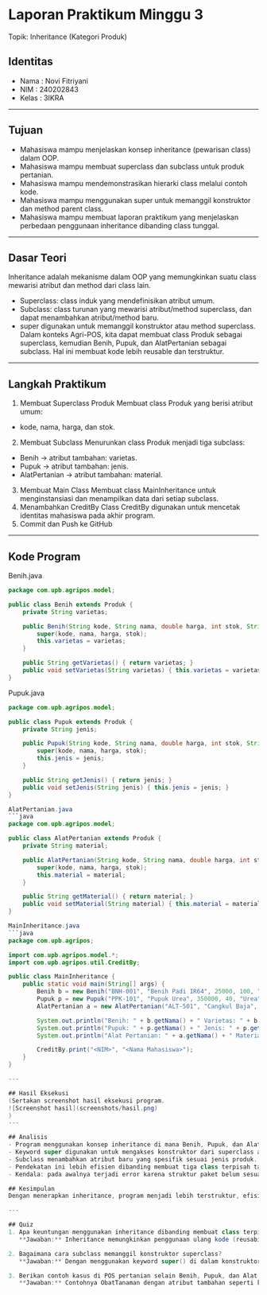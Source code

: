 # Laporan Praktikum Minggu 3
Topik: Inheritance (Kategori Produk)

## Identitas
- Nama  : Novi Fitriyani
- NIM   : 240202843
- Kelas : 3IKRA

---

## Tujuan
- Mahasiswa mampu menjelaskan konsep inheritance (pewarisan class) dalam OOP.
- Mahasiswa mampu membuat superclass dan subclass untuk produk pertanian.
- Mahasiswa mampu mendemonstrasikan hierarki class melalui contoh kode.
- Mahasiswa mampu menggunakan super untuk memanggil konstruktor dan method parent class.
- Mahasiswa mampu membuat laporan praktikum yang menjelaskan perbedaan penggunaan inheritance dibanding class tunggal.
---

## Dasar Teori
Inheritance adalah mekanisme dalam OOP yang memungkinkan suatu class mewarisi atribut dan method dari class lain.
- Superclass: class induk yang mendefinisikan atribut umum.
- Subclass: class turunan yang mewarisi atribut/method superclass, dan dapat menambahkan atribut/method baru.
- super digunakan untuk memanggil konstruktor atau method superclass.
Dalam konteks Agri-POS, kita dapat membuat class Produk sebagai superclass, kemudian Benih, Pupuk, dan AlatPertanian sebagai subclass. Hal ini membuat kode lebih reusable dan terstruktur.



---

## Langkah Praktikum
1. Membuat Superclass Produk
Membuat class Produk yang berisi atribut umum:
- kode, nama, harga, dan stok.
2. Membuat Subclass
Menurunkan class Produk menjadi tiga subclass:
- Benih → atribut tambahan: varietas.
- Pupuk → atribut tambahan: jenis.
- AlatPertanian → atribut tambahan: material.
3. Membuat Main Class
Membuat class MainInheritance untuk menginstansiasi dan menampilkan data dari setiap subclass.
4. Menambahkan CreditBy
Class CreditBy digunakan untuk mencetak identitas mahasiswa pada akhir program.
5. Commit dan Push ke GitHub
---

## Kode Program
Benih.java
```java
package com.upb.agripos.model;

public class Benih extends Produk {
    private String varietas;

    public Benih(String kode, String nama, double harga, int stok, String varietas) {
        super(kode, nama, harga, stok);
        this.varietas = varietas;
    }

    public String getVarietas() { return varietas; }
    public void setVarietas(String varietas) { this.varietas = varietas; }
}
```
Pupuk.java
```java
package com.upb.agripos.model;

public class Pupuk extends Produk {
    private String jenis;

    public Pupuk(String kode, String nama, double harga, int stok, String jenis) {
        super(kode, nama, harga, stok);
        this.jenis = jenis;
    }

    public String getJenis() { return jenis; }
    public void setJenis(String jenis) { this.jenis = jenis; }
}

AlatPertanian.java
```java
package com.upb.agripos.model;

public class AlatPertanian extends Produk {
    private String material;

    public AlatPertanian(String kode, String nama, double harga, int stok, String material) {
        super(kode, nama, harga, stok);
        this.material = material;
    }

    public String getMaterial() { return material; }
    public void setMaterial(String material) { this.material = material; }
}

MainInheritance.java
```java 
package com.upb.agripos;

import com.upb.agripos.model.*;
import com.upb.agripos.util.CreditBy;

public class MainInheritance {
    public static void main(String[] args) {
        Benih b = new Benih("BNH-001", "Benih Padi IR64", 25000, 100, "IR64");
        Pupuk p = new Pupuk("PPK-101", "Pupuk Urea", 350000, 40, "Urea");
        AlatPertanian a = new AlatPertanian("ALT-501", "Cangkul Baja", 90000, 15, "Baja");

        System.out.println("Benih: " + b.getNama() + " Varietas: " + b.getVarietas());
        System.out.println("Pupuk: " + p.getNama() + " Jenis: " + p.getJenis());
        System.out.println("Alat Pertanian: " + a.getNama() + " Material: " + a.getMaterial());

        CreditBy.print("<NIM>", "<Nama Mahasiswa>");
    }
}

---

## Hasil Eksekusi
(Sertakan screenshot hasil eksekusi program.  
![Screenshot hasil](screenshots/hasil.png)
)
---

## Analisis
- Program menggunakan konsep inheritance di mana Benih, Pupuk, dan AlatPertanian mewarisi atribut dari Produk.
- Keyword super digunakan untuk mengakses konstruktor dari superclass agar atribut dasar dapat diinisialisasi dengan benar.
- Subclass menambahkan atribut baru yang spesifik sesuai jenis produk.
- Pendekatan ini lebih efisien dibanding membuat tiga class terpisah tanpa hubungan, karena atribut umum (kode, nama, harga, stok) tidak perlu ditulis ulang.
- Kendala: pada awalnya terjadi error karena struktur paket belum sesuai, diperbaiki dengan menyesuaikan nama folder dengan package.

## Kesimpulan
Dengan menerapkan inheritance, program menjadi lebih terstruktur, efisien, dan mudah dikembangkan. Superclass Produk dapat digunakan kembali oleh subclass lainnya, sementara subclass tetap dapat menambahkan atribut atau perilaku khusus sesuai kebutuhannya.

---

## Quiz
1. Apa keuntungan menggunakan inheritance dibanding membuat class terpisah tanpa hubungan?
   **Jawaban:** Inheritance memungkinkan penggunaan ulang kode (reusability) dan mengurangi duplikasi atribut/metode yang sama di beberapa class. 

2. Bagaimana cara subclass memanggil konstruktor superclass?
   **Jawaban:** Dengan menggunakan keyword super() di dalam konstruktor subclass.

3. Berikan contoh kasus di POS pertanian selain Benih, Pupuk, dan Alat Pertanian yang bisa dijadikan subclass.  
   **Jawaban:** Contohnya ObatTanaman dengan atribut tambahan seperti kandungan dan dosis.
